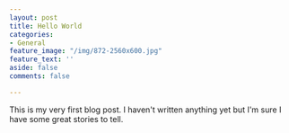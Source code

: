 ```yaml
---
layout: post
title: Hello World
categories:
- General
feature_image: "/img/872-2560x600.jpg"
feature_text: ''
aside: false
comments: false

---
```

This is my very first blog post. I haven't written anything yet but I'm sure I have some great stories to tell.